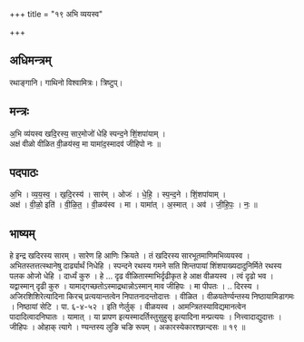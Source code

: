 +++
title = "१९ अभि व्ययस्व"

+++
## अधिमन्त्रम्
रथाङ्गानि। गाथिनो विश्वामित्रः। त्रिष्टुप्।

## मन्त्रः
अ॒भि व्य॑यस्व खदि॒रस्य॒ सार॒मोजो॑ धेहि स्पन्द॒ने शिं॒शपा॑याम् ।  
अक्ष॑ वीळो वीळित वी॒ळय॑स्व॒ मा यामा॑द॒स्मादव॑ जीहिपो नः ॥

## पदपाठः
अ॒भि । व्य॒य॒स्व॒ । ख॒दि॒रस्य॑ । सार॑म् । ओजः॑ । धे॒हि॒ । स्प॒न्द॒ने । शिं॒शपा॑याम् ।  
अक्ष॑ । वी॒ळो॒ इति॑ । वी॒ळि॒त॒ । वी॒ळय॑स्व । मा । यामा॑त् । अ॒स्मात् । अव॑ । जी॒हि॒पः॒ । नः॒ ॥

## भाष्यम्
हे इन्द्र खदिरस्य सारम् । सारेण हि आणिः क्रियते । तं खदिरस्य सारभूतमाणिमभिव्ययस्व । अभितस्तत्तत्स्थानेषु दार्ढ्यार्थं निधेहि । स्पन्दने रथस्य गमने सति शिन्तपायां शिंशपाख्यदादुनिर्मिते रथस्य पलक ओजो धेहि । दार्ध्यं कुरु । हे ... दृढ वीळितास्माभिर्दृढीकृत हे आक्ष वीळयस्व । त्वं दृढो भव । यद्वास्मान् दृढी कुरु । यामाद्गच्छतोऽस्माद्रथान्नोऽस्मान् माव जीहिपः । मा पीपतः । .. दिरस्य । अजिरशिशिरेत्यादिना किरच् प्रत्ययान्तत्वेन निपातनादन्तोदात्तः । वीळित । वीळयतेर्ण्यन्तस्य निष्ठायामिडागमः । निष्ठायां सेटि । पा. ६-४-५२ । इति णेर्लुक् । वीळयस्व । आमन्त्रितस्याविद्यमानत्वेन पादादित्वादनिघातः । यामात् । या प्रापण इत्यस्मादर्तिस्तुसुहुसृ इत्यादिना मन्प्रत्ययः । नित्त्वादाद्युदात्तः । जीहिपः । ओहाक् त्यागे । ण्यन्तस्य लुङि चङि रूपम् । अकारस्येकारश्छान्दसः ॥ १९ ॥